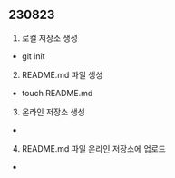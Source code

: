 ## 230823 ##

1. 로컬 저장소 생성
 - git init
2. README.md 파일 생성
 - touch README.md
3. 온라인 저장소 생성
 -
4. README.md 파일 온라인 저장소에 업로드
 -